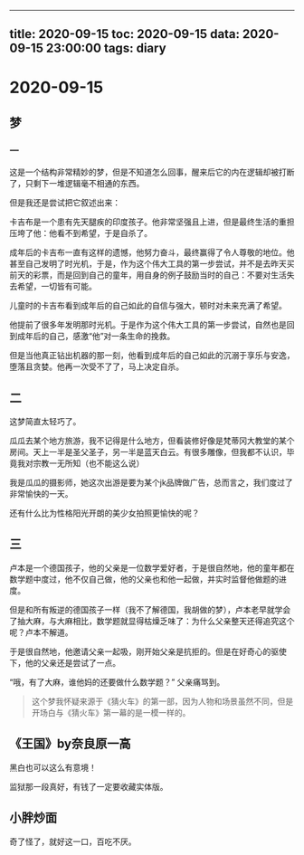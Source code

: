 
---
title: 2020-09-15
toc: 2020-09-15
data: 2020-09-15 23:00:00
tags: diary
---


# 2020-09-15

## 梦

### 一

这是一个结构非常精妙的梦，但是不知道怎么回事，醒来后它的内在逻辑却被打断了，只剩下一堆逻辑毫不相通的东西。

但是我还是尝试把它叙述出来：

卡吉布是一个患有先天腿疾的印度孩子。他非常坚强且上进，但是最终生活的重担压垮了他：他看不到希望，于是自杀了。

成年后的卡吉布一直有这样的遗憾，他努力奋斗，最终赢得了令人尊敬的地位。他甚至自己发明了时光机，于是，作为这个伟大工具的第一步尝试，并不是去昨天买前天的彩票，而是回到自己的童年，用自身的例子鼓励当时的自己：不要对生活失去希望，一切皆有可能。

儿童时的卡吉布看到成年后的自己如此的自信与强大，顿时对未来充满了希望。

他提前了很多年发明那时光机。于是作为这个伟大工具的第一步尝试，自然也是回到成年后的自己，感激“他”对一条生命的挽救。

但是当他真正钻出机器的那一刻，他看到成年后的自己如此的沉溺于享乐与安逸，堕落且贪婪。他再一次受不了了，马上决定自杀。



## 二

这梦简直太轻巧了。

瓜瓜去某个地方旅游，我不记得是什么地方，但看装修好像是梵蒂冈大教堂的某个房间。天上一半是圣父圣子，另一半是蓝天白云。有很多雕像，但我都不认识，毕竟我对宗教一无所知（也不能这么说）

我是瓜瓜的摄影师，她这次出游是要为某个jk品牌做广告，总而言之，我们度过了非常愉快的一天。

还有什么比为性格阳光开朗的美少女拍照更愉快的呢？

## 三

卢本是一个德国孩子，他的父亲是一位数学爱好者，于是很自然地，他的童年都在数学题中度过，他不仅自己做，他的父亲也和他一起做，并实时监督他做题的进度。

但是和所有叛逆的德国孩子一样（我不了解德国，我胡做的梦），卢本老早就学会了抽大麻，与大麻相比，数学题就显得枯燥乏味了：为什么父亲整天还得追究这个呢？卢本不解道。

于是很自然地，他邀请父亲一起吸，刚开始父亲是抗拒的。但是在好奇心的驱使下，他的父亲还是尝试了一点。

“哦，有了大麻，谁他妈的还要做什么数学题？” 父亲痛骂到。

> 这个梦我怀疑来源于《猜火车》的第一部，因为人物和场景虽然不同，但是开场白与《猜火车》第一幕的是一模一样的。

## 《王国》by奈良原一高

黑白也可以这么有意境！

监狱那一段真好，有钱了一定要收藏实体版。



## 小胖炒面

奇了怪了，就好这一口，百吃不厌。



